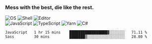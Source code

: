 ### Mess with the best, die like the rest.

![OS](https://img.shields.io/badge/-Arch-informational?style=flat&logo=arch-linux&logoColor=white&color=1793D1)
![Shell](https://img.shields.io/badge/-Zsh-informational?style=flat&logo=gnu-bash&logoColor=white&color=4EAA25)
![Editor](https://img.shields.io/badge/-Visual%20Studio%20Code-informational?style=flat&logo=visual-studio-code&logoColor=white&color=007ACC)\
![JavaScript](https://img.shields.io/badge/-JavaScript-informational?style=flat&logo=javascript&logoColor=white&color=F7DF1E)
![TypeScript](https://img.shields.io/badge/-TypeScript-informational?style=flat&logo=typescript&logoColor=white&color=007ACC)
![Yarn](https://img.shields.io/badge/-Yarn-informational?style=flat&logo=yarn&logoColor=white&color=2C8EBB)
![C#](https://img.shields.io/badge/-C%23-informational?style=flat&logo=.NET&logoColor=white&color=5C2D91)

<!--START_SECTION:waka-->
```text
JavaScript   1 hr 15 mins    █████████████████▓░░░░░░░   71.11 % 
Sass         30 mins         ███████▒░░░░░░░░░░░░░░░░░   28.80 % 
```
<!--END_SECTION:waka-->
